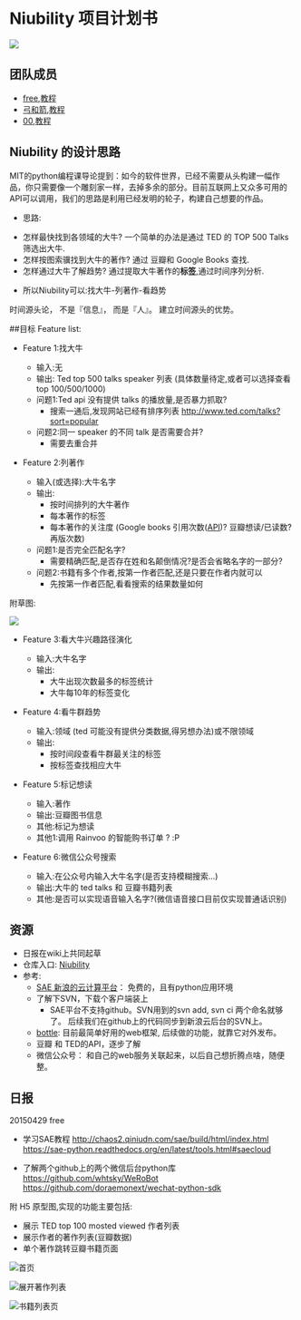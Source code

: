 # Niubility 项目计划书
![](http://img5.douban.com/view/photo/photo/public/p2240718208.jpg)


## 团队成员
- [free](https://github.com/csufuyi),[教程](http://csufuyi.gitbooks.io/python-startup/content/)
- [弓和箭](https://github.com/badboy315),[教程](http://badboy315.gitbooks.io/pythoncamp0/content/)
- [00](https://github.com/kidult00),[教程](http://kidult00.gitbooks.io/kidult-s-python-book/content/)



##  Niubility 的设计思路

MIT的python编程课导论提到：如今的软件世界，已经不需要从头构建一幅作品，你只需要像一个雕刻家一样，去掉多余的部分。目前互联网上又众多可用的API可以调用，我们的思路是利用已经发明的轮子，构建自己想要的作品。

- 思路:
 + 怎样最快找到各领域的大牛?  一个简单的办法是通过 TED 的 TOP 500 Talks 筛选出大牛. 
 + 怎样按图索骥找到大牛的著作?  通过 豆瓣和 Google Books 查找.
 + 怎样通过大牛了解趋势?  通过提取大牛著作的**标签**,通过时间序列分析.
- 所以Niubility可以:找大牛-列著作-看趋势

时间源头论， 不是『信息』， 而是『人』。 建立时间源头的优势。 

##目标
Feature list:

- Feature 1:找大牛
	+ 输入:无
	+ 输出: Ted top 500 talks speaker 列表 (具体数量待定,或者可以选择查看top 100/500/1000)
	+ 问题1:Ted api 没有提供 talks 的播放量,是否暴力抓取?
		* 搜索一通后,发现网站已经有排序列表  http://www.ted.com/talks?sort=popular
	+ 问题2:同一 speaker 的不同 talk 是否需要合并?
		* 需要去重合并

- Feature 2:列著作
	+ 输入(或选择):大牛名字
	+ 输出:
		- 按时间排列的大牛著作
		- 每本著作的标签
		- 每本著作的关注度 (Google books 引用次数([API](https://developers.google.com/books/))? 豆瓣想读/已读数? 再版次数)
	+ 问题1:是否完全匹配名字?
		* 需要精确匹配,是否存在姓和名颠倒情况?是否会省略名字的一部分?
	+ 问题2:书籍有多个作者,按第一作者匹配,还是只要在作者内就可以
		* 先按第一作者匹配,看看搜索的结果数量如何
		

附草图:

![](http://imglf1.ph.126.net/dUBOxmlzq0oxNLpvy1gjOw==/6630619164955302916.jpg)

- Feature 3:看大牛兴趣路径演化
	+ 输入:大牛名字
	+ 输出:	
		- 大牛出现次数最多的标签统计
		- 大牛每10年的标签变化

- Feature 4:看牛群趋势
	+ 输入:领域 (ted 可能没有提供分类数据,得另想办法)或不限领域
	+ 输出:
		- 按时间段查看牛群最关注的标签
		- 按标签查找相应大牛

- Feature 5:标记想读
	+ 输入:著作
	+ 输出:豆瓣图书信息
	+ 其他:标记为想读
	+ 其他1:调用 Rainvoo 的智能购书订单 ? :P

- Feature 6:微信公众号搜索
	+ 输入:在公众号内输入大牛名字(是否支持模糊搜索...)
	+ 输出:大牛的 ted talks 和 豆瓣书籍列表 
	+ 其他:是否可以实现语音输入名字?(微信语音接口目前仅实现普通话识别)



## 资源
- 日报在wiki上共同起草
- 仓库入口: [Niubility](https://github.com/csufuyi/niubility)
- 参考:
    - [SAE 新浪的云计算平台](https://sae.sina.com.cn/)： 免费的，且有python应用环境
    - 了解下SVN，下载个客户端装上
      +  SAE平台不支持github。SVN用到的svn add, svn ci 两个命名就够了。
后续我们在github上的代码同步到新浪云后台的SVN上。
    - [bottle](http://bottlepy.org/docs/dev/index.html): 目前最简单好用的web框架, 后续做的功能，就靠它对外发布。
    - 豆瓣 和 TED的API，逐步了解
    - 微信公众号： 和自己的web服务关联起来，以后自己想折腾点啥，随便整。

## 日报

20150429 free  
- 学习SAE教程
http://chaos2.qiniudn.com/sae/build/html/index.html
https://sae-python.readthedocs.org/en/latest/tools.html#saecloud
  
- 了解两个github上的两个微信后台python库
https://github.com/whtsky/WeRoBot
https://github.com/doraemonext/wechat-python-sdk


附 H5 原型图,实现的功能主要包括:

- 展示 TED top 100 mosted viewed 作者列表
- 展示作者的著作列表(豆瓣数据)
- 单个著作跳转豆瓣书籍页面

![首页](http://imglf0.ph.126.net/R77c1gU1_goKL4vQ6cw_cQ==/6630623563002065934.png)

![展开著作列表](http://imglf0.ph.126.net/_byNpQ5_qPNdFDOQCHhSTg==/6630755504397397494.png)

![书籍列表页](http://imglf2.ph.126.net/NsYnDKSZg2g_DQO1RflP6A==/6630826972653202130.png)
